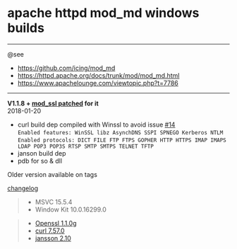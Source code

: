 # apache httpd mod_md windows builds #

----
@see  
- https://github.com/icing/mod_md
- https://httpd.apache.org/docs/trunk/mod/mod_md.html  
- https://www.apachelounge.com/viewtopic.php?t=7786  

----
**V1.1.8 + [mod_ssl patched](https://github.com/icing/mod_md/blob/master/patches/mod_ssl_md-2.4.x-v5.diff) for it**  
2018-01-20 
 - curl build dep compiled with Winssl to avoid issue [#14](https://github.com/icing/mod_md/issues/14)  
    ```Enabled features: WinSSL libz AsynchDNS SSPI SPNEGO Kerberos NTLM  ```  
    ```Enabled protocols: DICT FILE FTP FTPS GOPHER HTTP HTTPS IMAP IMAPS LDAP POP3 POP3S RTSP SMTP SMTPS TELNET TFTP```
 - janson build dep 
 - pdb for so & dll

Older version available on tags

[changelog](https://raw.githubusercontent.com/icing/mod_md/master/ChangeLog)

> - MSVC 15.5.4  
> - Window Kit 10.0.16299.0    
    
> - [Openssl 1.1.0g ](https://github.com/openssl/openssl/tree/OpenSSL_1_1_0g)  
> - [curl 7.57.0](https://github.com/curl/curl/tree/curl-7_57_0)  
> - [jansson 2.10 ](https://github.com/akheron/jansson/tree/v2.10)